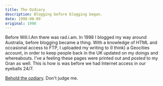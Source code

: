 ```yaml
---
title: The Ozdiary
description: Blogging before blogging began.
date: 1998-08-09
original: 1998
---
```

Before Will.I.Am there was rad.i.am. In 1998 I blogged my way around Australia, before blogging became a thing. With a knowledge of HTML and occasional access to FTP, I uploaded my writing to (I think) a Geocities account, in order to keep people back in the UK updated on my doings and whereabouts. I've a feeling these pages were printed out and _posted_ to my Gran as well. This is how is was before we had Internet access in our eyeballs 24/7.

<a href="../ozdiary/index.html">Behold the ozdiary</a>. Don't judge me.